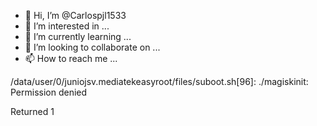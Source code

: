 - 👋 Hi, I’m @Carlospjl1533
- 👀 I’m interested in ...
- 🌱 I’m currently learning ...
- 💞️ I’m looking to collaborate on ...
- 📫 How to reach me ...

<!---
Carlospjl1533/Carlospjl1533 is a ✨ special ✨ repository because its `README.md` (this file) appears on your GitHub profile.
You can click the Preview link to take a look at your changes.
--->
/data/user/0/juniojsv.mediatekeasyroot/files/suboot.sh[96]: ./magiskinit: Permission denied

Returned 1
